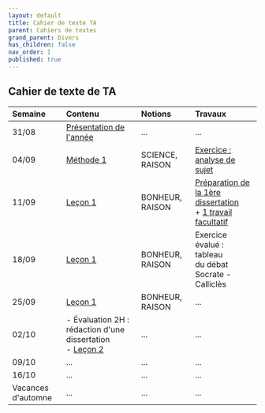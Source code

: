 ```yaml
---
layout: default
title: Cahier de texte TA
parent: Cahiers de textes
grand_parent: Divers
has_children: false
nav_order: 1
published: true
---
```

## Cahier de texte de TA

| Semaine     | Contenu     | Notions | Travaux |
| :------------------- | :-------------- | :-------------- | :-------- |
| 31/08  | [Présentation de l'année](../../../docs/Présentation) | ...     | ...     |
| 04/09   | [Méthode 1](../../../docs/M1/M1-0.html)     | SCIENCE, RAISON     | [Exercice : analyse de sujet](../../../docs/M1/M1-4-0.html)     |
| 11/09   | [Leçon 1](../../../docs/L1/L1-0.html)     | BONHEUR, RAISON     | [Préparation de la 1ère dissertation](../../../docs/L1/Travaux-preparation.html) <br> + [1 travail facultatif](../../../docs/L1/Travaux-eternel.html)    |
| 18/09   |[Leçon 1](../../../docs/L1/L1-0.html)     | BONHEUR, RAISON     |  Exercice évalué : tableau <br> du débat Socrate - Calliclès     |
| 25/09   | [Leçon 1](../../../docs/L1/L1-0.html)     | BONHEUR, RAISON     |  ...     |
| 02/10   | - Évaluation 2H : rédaction d'une dissertation <br> - [Leçon 2](../../../docs/L2/L2-0-fiche.html)    | ...     | ...     |
| 09/10   | ...     | ...     | ...     |
| 16/10   | ...     | ...     | ...     |
| Vacances d'automne | ...  | ...  | ...     |
